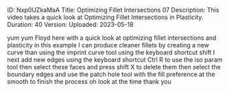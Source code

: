 ID: Nxp0UZkaMaA
Title: Optimizing Fillet Intersections 07
Description: This video takes a quick look at Optimizing Fillet Intersections in Plasticity.
Duration: 40
Version: 
Uploaded: 2023-05-18

yum yum Floyd here with a quick look at
optimizing fillet intersections and
plasticity in this example I can produce
cleaner fillets by creating a new curve
than using the imprint curve tool using
the keyboard shortcut shift I next add
new edges using the keyboard shortcut
Ctrl R to use the iso param tool
then select these faces and press shift
X to delete them
then select the boundary edges and use
the patch hole tool with the fill
preference at the smooth to finish the
process
oh look at the time
thank you

